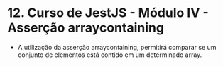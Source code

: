 # 12. Curso de JestJS - Módulo IV - Asserção arraycontaining

- A utilização da asserção arraycontaining, permitirá comparar se um conjunto de elementos está contido em um determinado array.